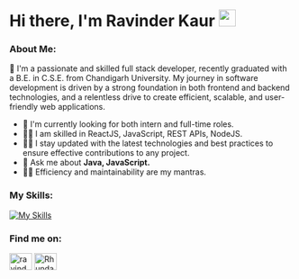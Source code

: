  
#  Hi there, I'm Ravinder Kaur </a><img src="https://media.giphy.com/media/hvRJCLFzcasrR4ia7z/giphy.gif" width="30px" height="30px">

### About Me:
🔭 I'm a passionate and skilled full stack developer, recently graduated with a B.E. in C.S.E. from Chandigarh University. 
My journey in software development is driven by a strong foundation in both frontend and backend technologies, and a relentless drive to create efficient, scalable, and user-friendly web applications.
 
- 👭 I'm currently looking for both intern and full-time roles.
- 👩‍💻 I am skilled in ReactJS, JavaScript, REST APIs, NodeJS.
- 👩‍💻 I stay updated with the latest technologies and best practices to ensure effective contributions to any project.
- 💬 Ask me about **Java, JavaScript.**
- 👩‍💻 Efficiency and maintainability are my mantras.
  
  
### My Skills:
[![My Skills](https://skillicons.dev/icons?i=java,py,react,js,materialui,mysql,mongodb,nodejs,vscode,wordpress)](https://skillicons.dev)

### Find me on:

<p align="left">
<a href="https://www.linkedin.com/in/ravinder-kaur001" target="blank"><img align="center" src="https://raw.githubusercontent.com/rahuldkjain/github-profile-readme-generator/master/src/images/icons/Social/linked-in-alt.svg" alt="ravinder-kaur001" height="30" width="40" /></a>
 <a href="https://leetcode.com/Rhundal0917/" target="blank"><img align="center" src="https://raw.githubusercontent.com/rahuldkjain/github-profile-readme-generator/master/src/images/icons/Social/leet-code.svg" alt="Rhundal0917" height="30" width="40" /></a> 
</p>
<!--
**ravinderh17/ravinderh17** is a ✨ _special_ ✨ repository because its `README.md` (this file) appears on your GitHub profile.

Here are some ideas to get you started:

- 🔭 I’m currently working on ...
- 🌱 I’m currently learning ...
- 👯 I’m looking to collaborate on ...
- 🤔 I’m looking for help with ...
- 💬 Ask me about ...
- 📫 How to reach me: ...
- 😄 Pronouns: ...
- ⚡ Fun fact: ...
-->
